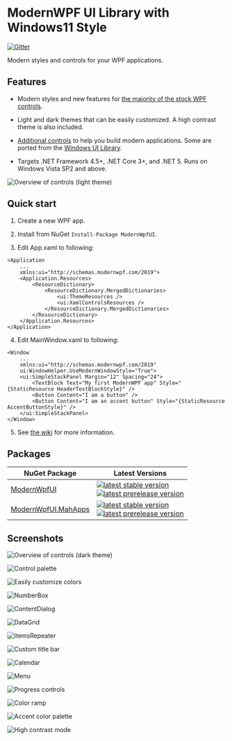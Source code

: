 # ModernWPF UI Library with Windows11 Style
[![Gitter](https://badges.gitter.im/ModernWpf/community.svg)](https://gitter.im/ModernWpf/community?utm_source=badge&utm_medium=badge&utm_campaign=pr-badge)

Modern styles and controls for your WPF applications.

## Features
* Modern styles and new features for [the majority of the stock WPF controls](https://github.com/Kinnara/ModernWpf/wiki/Controls#styled-controls).

* Light and dark themes that can be easily customized. A high contrast theme is also included.

* [Additional controls](https://github.com/Kinnara/ModernWpf/wiki/Controls#additional-controls) to help you build modern applications. Some are ported from the [Windows UI Library](https://github.com/microsoft/microsoft-ui-xaml).

* Targets .NET Framework 4.5+, .NET Core 3+, and .NET 5. Runs on Windows Vista SP2 and above.

![Overview of controls (light theme)](docs/images/Controls.Light.png "Overview of controls (light theme)")

## Quick start
1. Create a new WPF app.

2. Install from NuGet `Install-Package ModernWpfUI`.

3. Edit App.xaml to following:
```xaml
<Application
    ...
    xmlns:ui="http://schemas.modernwpf.com/2019">
    <Application.Resources>
        <ResourceDictionary>
            <ResourceDictionary.MergedDictionaries>
                <ui:ThemeResources />
                <ui:XamlControlsResources />
            </ResourceDictionary.MergedDictionaries>
        </ResourceDictionary>
    </Application.Resources>
</Application>
```

4. Edit MainWindow.xaml to following:
```xaml
<Window
    ...
    xmlns:ui="http://schemas.modernwpf.com/2019"
    ui:WindowHelper.UseModernWindowStyle="True">
    <ui:SimpleStackPanel Margin="12" Spacing="24">
        <TextBlock Text="My first ModernWPF app" Style="{StaticResource HeaderTextBlockStyle}" />
        <Button Content="I am a button" />
        <Button Content="I am an accent button" Style="{StaticResource AccentButtonStyle}" />
    </ui:SimpleStackPanel>
</Window>
```

5. See [the wiki](https://github.com/Kinnara/ModernWpf/wiki) for more information.

## Packages
| NuGet Package | Latest Versions |
| --- | --- |
| [ModernWpfUI][NuGet] | [![latest stable version](https://img.shields.io/nuget/v/ModernWpfUI)][NuGet]<br />[![latest prerelease version](https://img.shields.io/nuget/vpre/ModernWpfUI)][NuGet.Pre] |
| [ModernWpfUI.MahApps][NuGet.MahApps] | [![latest stable version](https://img.shields.io/nuget/v/ModernWpfUI.MahApps)][NuGet.MahApps]<br />[![latest prerelease version](https://img.shields.io/nuget/vpre/ModernWpfUI.MahApps)][NuGet.MahApps.Pre] |

## Screenshots
![Overview of controls (dark theme)](docs/images/Controls.Dark.png "Overview of controls (dark theme)")

![Control palette](docs/images/ControlPalette1.png "Control palette")

![Easily customize colors](docs/images/Nighttime.png "Easily customize colors")

![NumberBox](docs/images/NumberBox.png "NumberBox")

![ContentDialog](docs/images/ContentDialog.png "ContentDialog")

![DataGrid](docs/images/DataGrid.png "DataGrid")

![ItemsRepeater](docs/images/ItemsRepeater.png "ItemsRepeater")

![Custom title bar](docs/images/CustomTitleBar.Dark.png "Custom title bar")

![Calendar](docs/images/Calendar.png "Calendar")

![Menu](docs/images/Menu.png "Menu")

![Progress controls](docs/images/Progress.png "Progress controls")

![Color ramp](docs/images/ColorRamp.png "Color ramp")

![Accent color palette](docs/images/AccentColorPalette.png "Accent color palette")

![High contrast mode](docs/images/HighContrast.png "High contrast mode")

[NuGet]: https://www.nuget.org/packages/ModernWpfUI/
[NuGet.Pre]: https://www.nuget.org/packages/ModernWpfUI/absoluteLatest
[NuGet.MahApps]: https://www.nuget.org/packages/ModernWpfUI.MahApps/
[NuGet.MahApps.Pre]: https://www.nuget.org/packages/ModernWpfUI.MahApps/absoluteLatest
